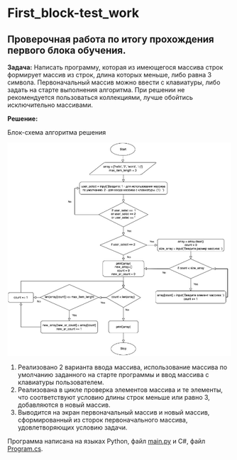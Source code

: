 # First_block-test_work

## Проверочная работа по итогу прохождения первого блока обучения.

**Задача:** Написать программу, которая из имеющегося массива строк формирует массив из строк,
длина которых меньше, либо равна 3 символа. Первоначальный массив можно ввести с клавиатуры,
либо задать на старте выполнения алгоритма. При решении не рекомендуется пользоваться коллекциями,
лучше обойтись исключительно массивами.

**Решение:**

Блок-схема алгоритма решения 

![block-diagram](block-diagram.jpg)

1. Реализовано 2 варианта ввода массива, использование массива по умолчанию заданного на старте программы и ввод
   массива с клавиатуры пользователем.
2. Реализована в цикле проверка элементов массива и те элементы, что соответствуют условию длины строк
   меньше или равно 3, добавляются в новый массив.
3. Выводится на экран первоначальный массив и новый массив, сформированный из сторок первоначального массива,
   удовлетворяющих условию задачи.

Программа написана на языках Python, файл [main.py](main.py) и C#, файл [Program.cs](C-Sharp/Program.cs).


